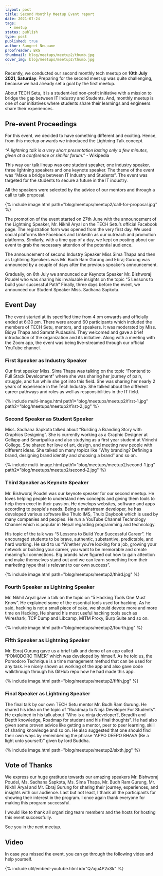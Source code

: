 ```yaml
---
layout: post
title: Second Monthly Meetup Event report
date: 2021-07-24
tags:
  - meetup
status: publish
type: post
published: true
author: Sangeet Neupane
proofreader: BRG
thumbnail: blog/meetups/meetup2/thumb.jpg
cover_img: blog/meetups/meetup2/thumb.jpg
---
```


Recently, we conducted our second monthly tech meetup on __10th July 2021, Saturday__. Preparing for the second meet up was quite challenging, because we had already set a goal by the first meetup.

About TECH Setu, it is a student-led non-profit initiative with a mission to bridge the gap between IT Industry and Students. And, monthly meetup is one of our initiatives where students share their learnings and engineers share their experiences.

## Pre-event Proceedings

For this event, we decided to have something different and exciting. Hence, from this meetup onwards we introduced the Lightning Talk concept.

_“A lightning talk is a very short presentation lasting only a few minutes, given at a conference or similar forum.”_ - Wikipedia

This way our talk lineup was one student speaker, one industry speaker, three lightning speakers and one keynote speaker. The theme of the event was “Make a bridge between IT Industry and Students”. The event was targeted for the students to secure a future in the IT industry.

All the speakers were selected by the advice of our mentors and through a call to talk proposal.

{% include image.html path="blog/meetups/meetup2/call-for-proposal.jpg" %}

The promotion of the event started on 27th June with the announcement of the Lightning Speaker, Mr. Nikhil Aryal on the TECH Setu’s official Facebook page. The registration form was opened from the very first day. We used social platforms like Facebook and LinkedIn as our outreach and promotion platforms. Similarly, with a time gap of a day, we kept on posting about our event to grab the necessary attention of the potential audience.

The announcement of second Industry Speaker Miss Sima Thapa and then as Lightning Speakers was Mr. Budh Ram Gurung and Ebraj Gurung was announced by a couple of days after the previous speaker’s announcement.

Gradually, on 6th July we announced our Keynote Speaker Mr. Bishworaj Poudel who was sharing his invaluable insights on the topic “5 Lessons to build your successful Path” Finally, three days before the event, we announced our Student Speaker Miss. Sadhana Sapkota.

## Event Day

The event started at its specified time from 4 pm onwards and officially ended at 6:30 pm. There were around 60 participants which included the members of TECH Setu, mentors, and speakers. It was moderated by Miss. Bidya Thapa and Samrat Pudasaini. They welcomed and gave a brief introduction of the organization and its initiative. Along with a meeting with the Zoom app, the event was being live-streamed through our official YouTube channel.

### First Speaker as Industry Speaker

Our first speaker Miss. Sima Thapa was talking on the topic “Frontend to Full Stack Development” where she was sharing her journey of pain, struggle, and fun while she got into this field. She was sharing her nearly 2 years of experience in the Tech Industry. She talked about the different career pathways and roles as well as responsibilities in the IT field.

{% include multi-image.html
    path1="blog/meetups/meetup2/first-1.jpg"
    path2="blog/meetups/meetup2/first-2.jpg"
%}

### Second Speaker as Student Speaker

Miss. Sadhana Sapkota talked about “Building a Branding Story with Graphics Designing”. She is currently working as a Graphic Designer at Cellapp and Smartpalika and also studying as a first year student at Virinchi College. She shared her love of art, design, and meeting new people with different ideas. She talked on many topics like “Why branding? Defining a brand, designing brand identity and choosing a brand” and so on.

{% include multi-image.html
    path1="blog/meetups/meetup2/second-1.jpg"
    path2="blog/meetups/meetup2/second-2.jpg"
%}

### Third Speaker as Keynote Speaker

Mr. Bishworaj Poudel was our keynote speaker for our second meetup. He loves helping people to understand new concepts and giving them tools to help them excel in their passion. He develops websites, software and apps according to people's needs. Being a mainstream developer, he has developed various software like Thulo IMS, Thulo Daybook which is used by many companies and peoples. He run a YouTube Channel Technology Channel which is popular in Nepal regarding programming and technology.

His topic of the talk was “5 Lessons to Build Your Successful Career”. He encouraged students to be brave, authentic, substantive, predictable, and hard working. He said to us “Whether you’re looking for a job, growing your network or building your career, you want to be memorable and create meaningful connections. Big brands have figured out how to gain attention and make themselves stand out and we can learn something from their marketing hype that is relevant to our own success”.

{% include image.html path="blog/meetups/meetup2/third.jpg" %}

### Fourth Speaker as Lightning Speaker

Mr. Nikhil Aryal gave a talk on the topic on “5 Hacking Tools One Must Know”. He explained some of the essential tools used for hacking.  As he said, hacking is not a small piece of cake, we should devote more and more time on Hacking. He shared his most useful hacking tools such as Wireshark, TCP Dump and Libcamp, MITM Proxy, Burp Suite and so on.

{% include image.html path="blog/meetups/meetup2/fourth.jpg" %}

### Fifth Speaker as Lightning Speaker

Mr. Ebraj Gurung gave us a brief talk and demo of an app called “POMODORO TIMER” which was developed by himself. As he told us, the Pomodoro Technique is a time management method that can be used for any task. He nicely shown us working of the app and also gave code walkthrough through his GitHub repo how he had made this app.

{% include image.html path="blog/meetups/meetup2/fifth.jpg" %}

### Final Speaker as Lightning Speaker

The final talk by our own TECH Setu mentor Mr. Budh Ram Gurung. He shared his idea on the topic of “Roadmap to Ninja Developer For Students”. He explained in his talk about “Who is a ninja developer?, Breadth and Depth knowledge, Roadmap for student and his final thoughts”. He had also given some proven advice like getting a mentor, peer to peer learning, skill of sharing knowledge and so on. He also suggested that one should find their own ways by remembering the phrase “APPO DEEPO BHAVA (Be a light unto yourself)” given by lord Buddha.

{% include image.html path="blog/meetups/meetup2/sixth.jpg" %}

## Vote of Thanks

We express our huge gratitude towards our amazing speakers Mr. Bishworaj Poudel, Ms. Sadhana Sapkota, Ms. Sima Thapa, Mr. Budh Ram Gurung, Mr. Nikhil Aryal and Mr. Ebraj Gurung for sharing their journey, experiences, and insights with our audience.
Last but not least, I thank all the participants for showing their interest in the program. I once again thank everyone for making this program successful.

I would like to thank all organizing team members and the hosts for hosting this event successfully.

See you in the next meetup.

## Video

In case you missed the event, you can go through the following video and help yourself.

{% include util/embed-youtube.html id="Q7xju4P2xSk" %}


